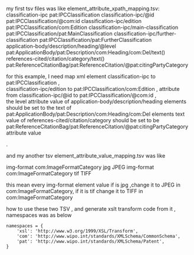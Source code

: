 my first tsv files was like element_attribute_xpath_mapping.tsv: 
classification-ipc	pat:IPCClassification
classification-ipc/@id	pat:IPCClassification/@com:id
classification-ipc/edition	pat:IPCClassification/com:Edition
classification-ipc/main-classification	pat:IPCClassification/pat:MainClassification
classification-ipc/further-classification	pat:IPCClassification/pat:FurtherClassification  
application-body/description/heading/@level	pat:ApplicationBody/pat:Description/com:Heading/com:Del/text()
 references-cited/citation/category/text() pat:ReferenceCitationBag/pat:ReferenceCitation/@pat:citingPartyCategory    

 for this example, I need map xml element  classification-ipc to     pat:IPCClassification ,  
 classification-ipc/edition to	pat:IPCClassification/com:Edition        ,
 attribute from classification-ipc/@id  to	pat:IPCClassification/@com:id ,       
 the level attribute value of    application-body/description/heading elements should be set to the text of   pat:ApplicationBody/pat:Description/com:Heading/com:Del elements
text value of references-cited/citation/category should be set  to  be pat:ReferenceCitationBag/pat:ReferenceCitation/@pat:citingPartyCategory  attribute value

 .

and my another tsv element_attribute_value_mapping.tsv was like

img-format	com:ImageFormatCategory	jpg	JPEG
img-format	com:ImageFormatCategory	tif	TIFF          

this mean every img-format element value if is jpg ,change it to JPEG in com:ImageFormatCategory,       if it is tif change it to TIFF in com:ImageFormatCategory  



how to use these two TSV , and generate xslt  transform code from it , namespaces was as below

    namespaces = {
        'xsl': 'http://www.w3.org/1999/XSL/Transform',
        'com': 'http://www.wipo.int/standards/XMLSchema/CommonSchema',
        'pat': 'http://www.wipo.int/standards/XMLSchema/Patent',
    }

